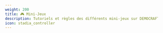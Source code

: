 ```yaml
---
weight: 200
title: 🎮 Mini-Jeux
description: Tutoriels et règles des différents mini-jeux sur DEMOCRAFT
icon: stadia_controller
---
```

